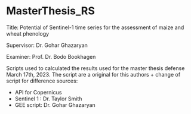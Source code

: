 # MasterThesis_RS


Title: Potential of Sentinel-1 time series for the assessment of maize and wheat phenology

Supervisor:
Dr. Gohar Ghazaryan

Examiner:
Prof. Dr. Bodo Bookhagen


Scripts used to calculated the results used for the master thesis defense March 17th, 2023.
The script are a original for this authors + change of script for difference sources: 

- API for Copernicus
- Sentinel 1 : Dr. Taylor Smith
- GEE script: Dr. Gohar Ghazaryan
